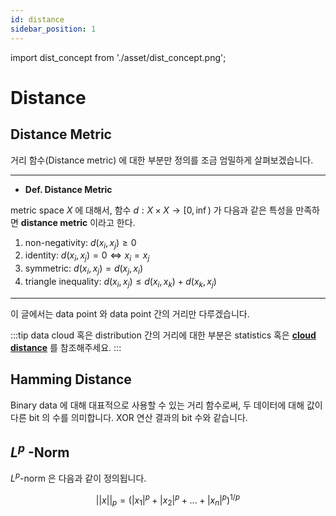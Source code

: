 ```yaml
---
id: distance
sidebar_position: 1
---
```

import dist_concept from './asset/dist_concept.png';

# Distance

## Distance Metric

거리 함수(Distance metric) 에 대한 부분만 정의를 조금 엄밀하게 살펴보겠습니다.

---
- **Def. Distance Metric**

metric space $X$ 에 대해서, 함수 $d: X \times X \rightarrow [0, \inf)$ 가 다음과 같은 특성을 만족하면 **distance metric** 이라고 한다.

1. non-negativity: $d(x_i, x_j) \geq 0$
2. identity: $d(x_i, x_j) = 0 \Longleftrightarrow x_i=x_j$
3. symmetric: $d(x_i, x_j) = d(x_j, x_i)$
4. triangle inequality: $d(x_i, x_j) \leq d(x_i, x_k) + d(x_k, x_j)$

---

이 글에서는 data point 와 data point 간의 거리만 다루겠습니다.

:::tip
data cloud 혹은 distribution 간의 거리에 대한 부분은 statistics 혹은 **[cloud distance](/docs/concepts/mlconcept/data/cloud%20distance.md)** 를 참조해주세요.
:::

## Hamming Distance

 Binary data 에 대해 대표적으로 사용할 수 있는 거리 함수로써, 두 데이터에 대해 값이 다른 bit 의 수를 의미합니다. XOR 연산 결과의 bit 수와 같습니다.

## $L^p$ -Norm

$L^p$-norm 은 다음과 같이 정의됩니다.

$$
||x||_p = \left( |x_1|^p + |x_2|^p + ... + |x_n|^p \right) ^ {1/p}
$$


